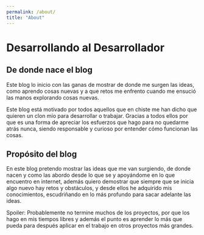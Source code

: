 ```yaml
---
permalink: /about/
title: "About"
---
```


# Desarrollando al Desarrollador

## De donde nace el blog

Este blog lo inicio con las ganas de mostrar de donde me surgen las ideas, como aprendo cosas nuevas y a que retos me enfrento cuando me ensució las manos explorando cosas nuevas.

Este blog está motivado por todos aquellos que en chiste me han dicho que quieren un clon mío para desarrollar o trabajar. Gracias a todos ellos por que es una forma de apreciar los esfuerzos que hago para no quedarme atrás nunca, siendo responsable y curioso por entender cómo funcionan las cosas.

## Propósito del blog

En este blog pretendo mostrar las ideas que me van surgiendo, de donde nacen y como las abordo desde lo que se y apoyándome en lo que encuentro en internet, además quiero demostrar que siempre que se inicia algo nuevo hay retos y obstáculos, y desde ellos he adquirido mis conocimientos, escudriñando en lo más profundo para sacar adelante las ideas.

Spoiler: Probablemente no termine muchos de los proyectos, por que los hago en mis tiempos libres y además el punto es aprender lo más que pueda para después aplicar en el trabajo en otros proyectos más grandes.
